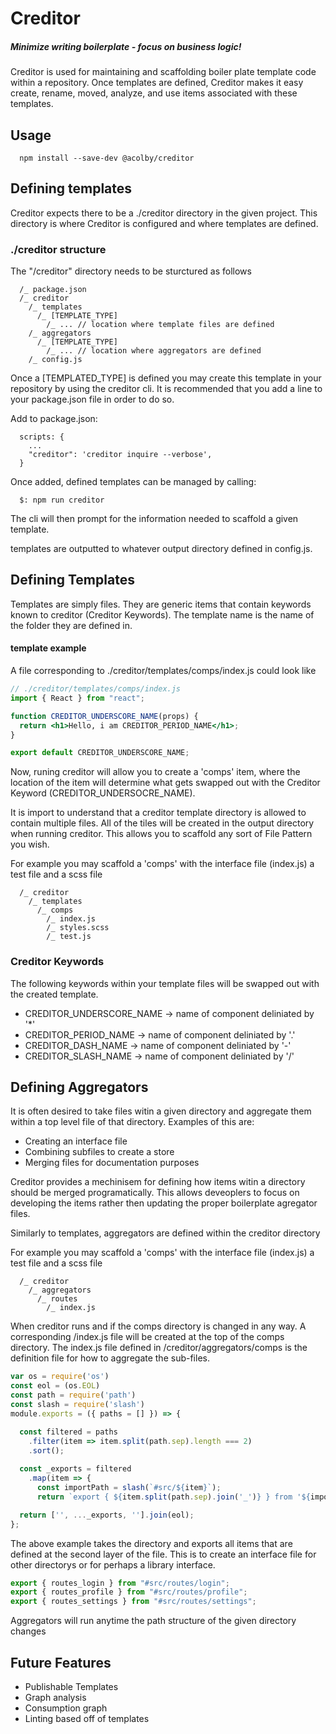 # Creditor

##### Minimize writing boilerplate - focus on business logic!

Creditor is used for maintaining and scaffolding boiler plate template code within a repository. Once templates are defined, Creditor makes it easy create, rename, moved, analyze, and use items associated with these templates.

## Usage

```
  npm install --save-dev @acolby/creditor
```

## Defining templates

Creditor expects there to be a ./creditor directory in the given project. This directory is where Creditor is configured and where templates are defined.

### ./creditor structure

The "/creditor" directory needs to be sturctured as follows

```
  /_ package.json
  /_ creditor
    /_ templates
      /_ [TEMPLATE_TYPE]
        /_ ... // location where template files are defined
    /_ aggregators
      /_ [TEMPLATE_TYPE]
        /_ ... // location where aggregators are defined
    /_ config.js
```

Once a [TEMPLATED_TYPE] is defined you may create this template in your repository by using the creditor cli. It is recommended that you add a line to your package.json file in order to do so.

Add to package.json:

```
  scripts: {
    ...
    "creditor": 'creditor inquire --verbose',
  }
```

Once added, defined templates can be managed by calling:

```
  $: npm run creditor
```

The cli will then prompt for the information needed to scaffold a given template.

templates are outputted to whatever output directory defined in config.js.

## Defining Templates

Templates are simply files. They are generic items that contain keywords known to creditor (Creditor Keywords). The template name is the name of the folder they are defined in.

#### template example

A file corresponding to ./creditor/templates/comps/index.js could look like

```jsx
// ./creditor/templates/comps/index.js
import { React } from "react";

function CREDITOR_UNDERSCORE_NAME(props) {
  return <h1>Hello, i am CREDITOR_PERIOD_NAME</h1>;
}

export default CREDITOR_UNDERSCORE_NAME;
```

Now, runing creditor will allow you to create a 'comps' item, where the location of the item will determine what gets swapped out with the Creditor Keyword (CREDITOR_UNDERSOCRE_NAME).

It is import to understand that a creditor template directory is allowed to contain multiple files. All of the tiles will be created in the output directory when running creditor. This allows you to scaffold any sort of File Pattern you wish.

For example you may scaffold a 'comps' with the interface file (index.js) a test file and a scss file

```
  /_ creditor
    /_ templates
      /_ comps
        /_ index.js
        /_ styles.scss
        /_ test.js
```

### Creditor Keywords

The following keywords within your template files will be swapped out with the created template.

- CREDITOR_UNDERSCORE_NAME -> name of component deliniated by '\*'
- CREDITOR_PERIOD_NAME -> name of component deliniated by '.'
- CREDITOR_DASH_NAME -> name of component deliniated by '-'
- CREDITOR_SLASH_NAME -> name of component deliniated by '/'

## Defining Aggregators

It is often desired to take files witin a given directory and aggregate them within a top level file of that directory. Examples of this are:

- Creating an interface file
- Combining subfiles to create a store
- Merging files for documentation purposes

Creditor provides a mechinisem for defining how items witin a directory should be merged programatically. This allows deveoplers to focus on developing the items rather then updating the proper boilerplate agregator files.

Similarly to templates, aggregators are defined within the creditor directory

For example you may scaffold a 'comps' with the interface file (index.js) a test file and a scss file

```
  /_ creditor
    /_ aggregators
      /_ routes
        /_ index.js
```

When creditor runs and if the comps directory is changed in any way. A corresponding /index.js file will be created at the top of the comps directory. The index.js file defined in /creditor/aggregators/comps is the definition file for how to aggregate the sub-files.

```js
var os = require('os')
const eol = (os.EOL)
const path = require('path')
const slash = require('slash')
module.exports = ({ paths = [] }) => {

  const filtered = paths
    .filter(item => item.split(path.sep).length === 2)
    .sort();
  
  const _exports = filtered
    .map(item => {
      const importPath = slash(`#src/${item}`);
      return `export { ${item.split(path.sep).join('_')} } from '${importPath}';`});  //incorporate path.sep

  return ['', ..._exports, ''].join(eol);
};
```

The above example takes the directory and exports all items that are defined at the second layer of the file. This is to create an interface file for other directorys or for perhaps a library interface.

```js
export { routes_login } from "#src/routes/login";
export { routes_profile } from "#src/routes/profile";
export { routes_settings } from "#src/routes/settings";
```

Aggregators will run anytime the path structure of the given directory changes

## Future Features

- Publishable Templates
- Graph analysis
- Consumption graph
- Linting based off of templates
